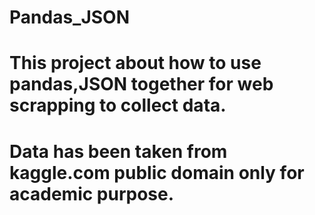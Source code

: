 # Pandas_JSON
# This project about how to use  pandas,JSON together for web scrapping to collect data.
# Data has been taken from kaggle.com public domain only for academic purpose.
